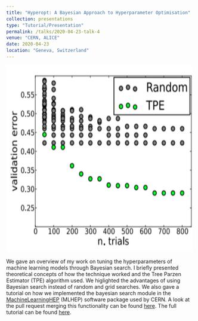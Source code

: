```yaml
---
title: "Hyperopt: A Bayesian Approach to Hyperparameter Optimisation"
collection: presentations
type: "Tutorial/Presentation"
permalink: /talks/2020-04-23-talk-4
venue: "CERN, ALICE"
date: 2020-04-23
location: "Geneva, Switzerland"
---
```


<img src="../images/bayesian_search_with_TPE.png" alt="Overview of bayesian optimization" width="500" height="500"/>


We gave an overview of my work on tuning the hyperparameters of machine learning models through Bayesian search. I briefly presented theoretical concepts of how the technique worked and the Tree Parzen Estimator (TPE) algorithm used. We higlighted the advantages of using Bayesian search instead of random and grid searches. We also gave a tutorial on how we implemented the bayesian search module in the [MachineLearningHEP](https://github.com/ginnocen/MachineLearningHEP) (MLHEP) software package used by CERN. A look at the pull request merging this functionality can be found [here](https://github.com/ginnocen/MachineLearningHEP/pull/629). The full tutorial can be found [here](https://docs.google.com/presentation/d/1d4XbpFXjaMwV-0R7Ue24L8p1zZ00YRITWnaC4RWO0nw/edit?usp=sharing). 

